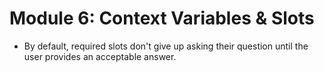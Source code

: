 # Module 6: Context Variables & Slots
- By default, required slots don't give up asking their question until the user provides an acceptable answer.